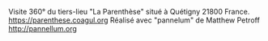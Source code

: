 Visite 360° du tiers-lieu "La Parenthèse" situé à Quétigny 21800 France.
https://parenthese.coagul.org
Réalisé avec "pannelum" de Matthew Petroff http://pannellum.org
